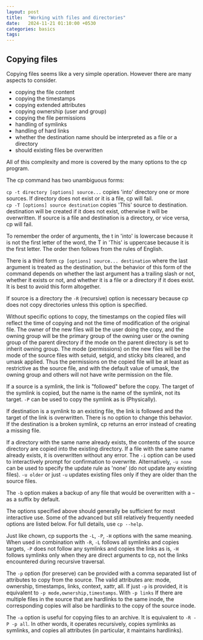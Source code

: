 ```yaml
---
layout: post
title:  "Working with files and directories"
date:   2024-11-21 01:10:00 +0530
categories: basics
tags: 
---
```


## Copying files

Copying files seems like a very simple operation. However there are many aspects to consider.
- copying the file content
- copying the timestamps
- copying extended attributes
- copying ownership (user and group)
- copying the file permissions
- handling of symlinks
- handling of hard links
- whether the destination name should be interpreted as a file or a directory
- should existing files be overwritten

All of this complexity and more is covered by the many options to the cp program.

The cp command has two unambiguous forms:

`cp -t directory [options] source...` copies 'into' directory one or more sources. If directory does not exist or it is a file, cp will fail.  
`cp -T [options] source destination` copies 'This' source to destination. destination will be created if it does not exist, otherwise it will be overwritten. If source is a file and destination is a directory, or vice versa, cp will fail.

To remember the order of arguments, the t in 'into' is lowercase because it is not the first letter of the word, the T in 'This' is uppercase because it is the first letter. The order then follows from the rules of English.

There is a third form `cp [options] source... destination` where the last argument is treated as the destination, but the behavior of this form of the command depends on whether the last argument has a trailing slash or not, whether it exists or not, and whether it is a file or a directory if it does exist. It is best to avoid this form altogether.

If source is a directory the `-R` (recursive) option is necessary because cp does not copy directories unless this option is specified.

Without specific options to copy, the timestamps on the copied files will reflect the time of copying and not the time of modification of the original file. The owner of the new files will be the user doing the copy, and the owning group will be the primary group of the owning user or the owning group of the parent directory if the mode on the parent directory is set to inherit owning group. The mode (permissions) on the new files will be the mode of the source files with setuid, setgid, and sticky bits cleared, and umask applied. Thus the permissions on the copied file will be at least as restrictive as the source file, and with the default value of umask, the owning group and others will not have write permission on the file.

If a source is a symlink, the link is "followed" before the copy. The target of the symlink is copied, but the name is the name of the symlink, not its target. `-P` can be used to copy the symlink as is (Physically).

If destination is a symlink to an existing file, the link is followed and the target of the link is overwritten. There is no option to change this behavior. If the destination is a broken symlink, cp returns an error instead of creating a missing file.

If a directory with the same name already exists, the contents of the source directory are copied into the existing directory. If a file with the same name already exists, it is overwritten without any error. The `-i` option can be used to interactively prompt for confirmation to overwrite. Alternatively, `-u none` can be used to specify the update rule as 'none' (do not update any existing files). `-u older` or just `-u` updates existing files only if they are older than the source files.

The `-b` option makes a backup of any file that would be overwritten with a `~` as a suffix by default.

The options specified above should generally be sufficient for most interactive use. Some of the advanced but still relatively frequently needed options are listed below. For full details, use `cp --help`.

Just like chown, cp supports the `-L`, `-P`, `-H` options with the same meaning. When used in combination with `-R`, `-L` follows all symlinks and copies targets, `-P` does not follow any symlinks and copies the links as is, `-H` follows symlinks only when they are direct arguments to cp, not the links encountered during recursive traversal.

The `-p` option (for preserve) can be provided with a comma separated list of attributes to copy from the source. The valid attributes are: mode, ownership, timestamps, links, context, xattr, all. If just `-p` is provided, it is equivalent to `-p mode,ownership,timestamps`. With `-p links` If there are multiple files in the source that are hardlinks to the same inode, the corresponding copies will also be hardlinks to the copy of the source inode.

The `-a` option is useful for copying files to an archive. It is equivalent to `-R -P -p all`. In other words, it operates recursively, copies symlinks as symlinks, and copies all attributes (in particular, it maintains hardlinks).
